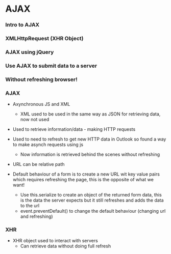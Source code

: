 # AJAX

### Intro to AJAX
### XMLHttpRequest (XHR Object)
### AJAX using jQuery
### Use AJAX to submit data to a server
### Without refreshing browser!

### AJAX
* Axynchronous JS and XML
  * XML used to be used in the same way as JSON for retrieving data, now not used
* Used to retrieve information/data - making HTTP requests
* Used to need to refresh to get new HTTP data in Outlook so found a way to make asynch requests using js
  * Now information is retrieved behind the scenes without refreshing
* URL can be relative path

* Default behaviour of a form is to create a new URL wit key value pairs which requires refreshing the page, this is the opposite of what we want!
  * Use this.serialize to create an object of the returned form data, this is the data the server expects but it still refreshes and adds the data to the url
  * event.preventDefault() to change the default behaviour (changing url and refreshing)

### XHR
* XHR object used to interact with servers
  * Can retrieve data without doing full refresh